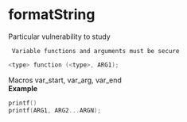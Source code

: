 # formatString
Particular vulnerability to study

``` Variable functions and arguments must be secure```
```c
<type> function (<type>, ARG1);
```
Macros var_start, var_arg, var_end
</br>
<b>Example</b>
```c
printf()
printf(ARG1, ARG2...ARGN);
```